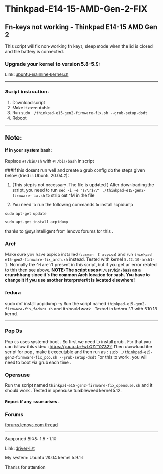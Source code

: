 # Thinkpad-E14-15-AMD-Gen-2-FIX

## Fn-keys not working - Thinkpad E14-15 AMD Gen 2

This script will fix non-working fn keys, sleep mode when the lid is closed and the battery is connected.


### Upgrade your kernel to version 5.8-5.9: 

Link: [ubuntu-mainline-kernel.sh](https://github.com/pimlie/ubuntu-mainline-kernel.sh) 

---
### Script instruction:

1. Download script
2. Make it executable
3. Run `sudo ./thinkpad-e15-gen2-firmware-fix.sh --grub-setup-dsdt`
4. Reboot
---
## Note:
#### If in your system bash:
Replace `#!/bin/sh` with `#!/bin/bash` in script

###If this dosent run well and create a grub config do the steps given below (tried in Ubuntu 20.04.2):

1) (This step is not necessary .The file is updated ) After downloading the script, you need to run `sed -i -e 's/\r$//' ./thinkpad-e15-gen2-firmware-fix.sh` to strip out ^M in the file 

2) You need to run the following commands to install acpidump

`sudo apt-get update`

`sudo apt-get install acpidump`

thanks to @sysintelligent from lenovo forums for this .

### Arch

Make sure you have acpica installed (`pacman -S acpica`) and run `thinkpad-e15-gen2-firmware-fix_arch.sh` instead. Tested with kernel `5.12.10-arch1-1`.
Normally the `^M` aren't present in this script, but if you get an error related to this then see above.
**NOTE: The script uses `#!/usr/bin/bash` as a crunchbang since it's the common Arch location for bash. You have to change it if you use another interpreter/it is located elsewhere!**

### fedora
sudo dnf install acpidump -y
Run the script named  `thinkpad-e15-gen2-firmware-fix_fedora.sh` and it should work . Tested in fedora 33 with 5.10.18 kernel.

---

### Pop Os
Pop os uses systemd-boot . So first we need to install grub . For that you can follow this video : https://youtu.be/wLOZfT0732Y
Then donwload the script for pop , make it executable and then run as : 
`sudo ./thinkpad-e15-gen2-firmware-fix_pop.sh --grub-setup-dsdt`
For this to work , you will need to boot via grub each time . 

### Opensuse
Run the script named  `thinkpad-e15-gen2-firmware-fix_opensuse.sh` and it should work . Tested in opensuse tumbleweed kernel 5.12.

#### Report if any issue arises .


### Forums
 [forums.lenovo.com thread](https://forums.lenovo.com/t5/Other-Linux-Discussions/Linux-Fn-keys-not-working-Thinkpad-E14-AMD-Gen-2/m-p/5027791?page=8) 

---

Supported BIOS: 1.8 - 1.10

Link: [driver-list](https://pcsupport.lenovo.com/us/en/products/laptops-and-netbooks/thinkpad-edge-laptops/thinkpad-e15-gen-2-type-20t8-20t9/downloads/driver-list/) 



My system:
Ubuntu 20.04
kernel 5.9.16

Thanks for attention

